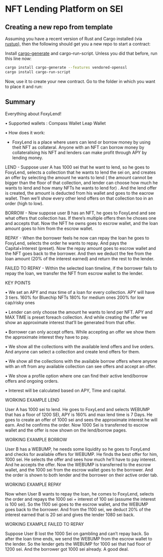 # NFT Lending Platform on SEI

## Creating a new repo from template

Assuming you have a recent version of Rust and Cargo installed
(via [rustup](https://rustup.rs/)),
then the following should get you a new repo to start a contract:

Install [cargo-generate](https://github.com/ashleygwilliams/cargo-generate) and cargo-run-script.
Unless you did that before, run this line now:

```sh
cargo install cargo-generate --features vendored-openssl
cargo install cargo-run-script
```

Now, use it to create your new contract.
Go to the folder in which you want to place it and run:

## Summary

Everything about FoxyLend! 

• Supported wallets : 
Compass Wallet
Leap Wallet


• How does it work: 

- FoxyLend is a place where users can lend or borrow money by using theit NFT as collateral. Anyone with an NFT can borrow money by collateralising his NFT and lenders can make profit through APY by lending money. 

LEND - Suppose user A has 1000 sei that he want to lend, so he goes to FoxyLend, selects a collection that he wants to lend the sei on, and creates an offer by selecting the amount he wants to lend ( the amount cannot be bigger than the floor of that collection, and lender can choose how much he wants to lend and how many NFTs he wants to lend for) . And the lend offer is created, the amount is deducted from his wallet and goes to the eacrow wallet. Then we’ll show every other lend offers on that collection too in an order (high to low). 


BORROW - Now suppose user B has an NFT, he goes to FoxyLend and see what offers that collection has. If there’s multiple offers then he choses one and accepts that. Now the NFT he owns goes to escrow wallet, and the loan amount goes to him from the escrow wallet. 


REPAY - When the borrower feels he now can repay the loan he goes to FoxyLend, selects the order he wants to repay. And pays the Capital+Interest (preset). Now the repay amount goes to escrow wallet and the NFT goes back to the borrower. And then we deduct the fee from the loan amount (20% of the interest earned) and return the rest to the lender. 


FAILED TO REPAY - Within the selected loan timeline, if the borrower fails to repay the loan, we transfer the NFT from escrow wallet to the lender. 


KEY POINTS 

• We set an APY and max time of a loan for every collection. 
APY will have 3 tiers. 
160% for Bluechip NFTs 
180% for medium ones 
200% for low cap/risky ones 

• Lender can only choose the amount he wants to lend per NFT. APY and MAX TIME is preset foreach collection. And while creating the offer we show an approximate interest that’ll be generated from that offer. 

• Borrower can only accept offers. While accepting an offer we show them the approximate interest they have to pay.

• We show all the collections with the available lend offers and live orders. And anyone can select a collection and create lend offers for them. 

• We show all the collections with the available borrow offers where anyone with an nft from any available collection can see offers and accept an offer. 

• We show a profile option where one can find their active lend/borrow offers and ongoing orders.

• Interest will be calculated based on APY, Time and capital. 



WORKING EXAMPLE LEND 

User A has 1000 sei to lend. He goes to FoxyLend and selects WEBUMP that has a floor of 1200 SEI, APY is 160% and max lend time is 7 Days. He goes to create an offer of 1000 sei and sees the approximate interest he will earn. And he confirms the order. Now 1000 Sei is transferred to escrow wallet and the offer is now shown on the lend/borrow pages. 


WORKING EXAMPLE BORROW 

User B has a WEBUMP, he needs some liquidity so he goes to FoxyLend and checks for available offers for WEBUMP. He finds the best offer for him, 1000 sei. He selects the offer and sees how much he’ll have to pay interest. And he accepts the offer. Now the WEBUMP is transferred to the escrow wallet, and the 1000 sei from the escrow wallet goes to the borrower. 
And the order is shown to both lender and the borrower on their active order tab.


WORKING EXAMPLE REPAY 

Now when User B wants to repay the loan, he comes to FoxyLend, selects the order and repays the 1000 sei + interest of 100 sei (assume the interest is 100 sei). So the 1100 sei goes to the escrow wallet, and the WEBUMP goes back to the borrower. And from the 1100 sei, we deduct 20% of the interest earned that is 20 sei and gives the lender 1080 sei back. 


WORKING EXAMPLE FAILED TO REPAY 

Suppose User B lost the 1000 Sei on gambling and can’t repay back. So after the loan time ends, we send the WEBUMP from the escrow wallet to the lender. So the lender gets the WEBUMP for 1000 sei that had floor of 1200 sei. And the borrower got 1000 sei already. A good deal.
